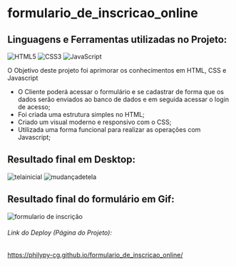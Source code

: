 # formulario_de_inscricao_online

## Linguagens e Ferramentas utilizadas no Projeto:

![HTML5](https://img.shields.io/badge/html5-%23E34F26.svg?style=for-the-badge&logo=html5&logoColor=white)
![CSS3](https://img.shields.io/badge/css3-%231572B6.svg?style=for-the-badge&logo=css3&logoColor=white)
![JavaScript](https://img.shields.io/badge/javascript-%23323330.svg?style=for-the-badge&logo=javascript&logoColor=%23F7DF1E)



O Objetivo deste projeto foi aprimorar os conhecimentos em HTML, CSS e Javascript

- O  Cliente poderá acessar o formulário e se cadastrar de forma que os dados serão enviados ao banco de dados e em seguida acessar o login de acesso;
- Foi criada uma estrutura simples no HTML;
- Criado um visual moderno e responsivo com o CSS;
- Utilizada uma forma funcional para realizar as operações com Javascript;



## Resultado final em Desktop:

![telainicial](https://user-images.githubusercontent.com/119917190/219968875-54038672-e794-48c1-a0b2-2f4d2ca54503.png)
![mudançadetela](https://user-images.githubusercontent.com/119917190/219968948-f0595b9f-1f6f-48aa-b094-c6da19fb2a48.png)

## Resultado final do formulário em Gif:

![formulario de inscrição](https://user-images.githubusercontent.com/119917190/219969152-5b82a0c5-8503-4d7d-917e-53e4a4861515.gif)


###### Link do Deploy (Página do Projeto):

https://philypy-cg.github.io/formulario_de_inscricao_online/
